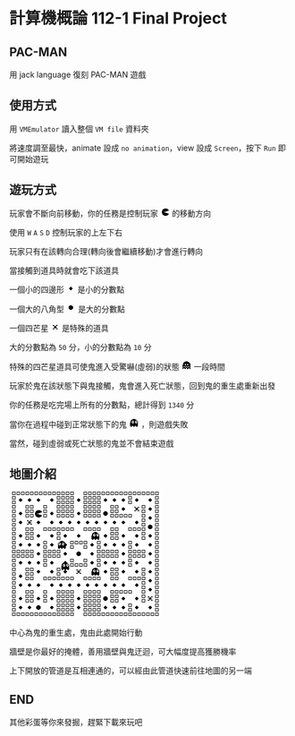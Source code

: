 # 計算機概論 112-1 Final Project

## PAC-MAN

用 jack language 復刻 PAC-MAN 遊戲

## 使用方式

用 `VMEmulator` 讀入整個 `VM file` 資料夾

將速度調至最快，animate 設成 `no animation`，view 設成 `Screen`，按下 `Run` 即可開始遊玩

## 遊玩方式

玩家會不斷向前移動，你的任務是控制玩家 ![player](./img/pacman.png) 的移動方向

使用 `W` `A` `S` `D` 控制玩家的上左下右

玩家只有在該轉向合理(轉向後會繼續移動)才會進行轉向

當接觸到道具時就會吃下該道具

一個小的四邊形 ![dot](./img/dot.png) 是小的分數點

一個大的八角型 ![big_dot](./img/big_dot.png) 是大的分數點

一個四芒星 ![effect](./img/effect.png) 是特殊的道具

大的分數點為 `50` 分，小的分數點為 `10` 分

特殊的四芒星道具可使鬼進入受驚嚇(虛弱)的狀態 ![weak_ghost](./img/weak_ghost.png) 一段時間

玩家於鬼在該狀態下與鬼接觸，鬼會進入死亡狀態，回到鬼的重生處重新出發

你的任務是吃完場上所有的分數點，總計得到 `1340` 分

當你在過程中碰到正常狀態下的鬼 ![normal_ghost](./img/ghost.png) ，則遊戲失敗

當然，碰到虛弱或死亡狀態的鬼並不會結束遊戲

## 地圖介紹

![map](./img/map.png)

中心為鬼的重生處，鬼由此處開始行動

牆壁是你最好的掩體，善用牆壁與鬼迂迴，可大幅度提高獲勝機率

上下開放的管道是互相連通的，可以經由此管道快速前往地圖的另一端

## END

其他彩蛋等你來發掘，趕緊下載來玩吧
